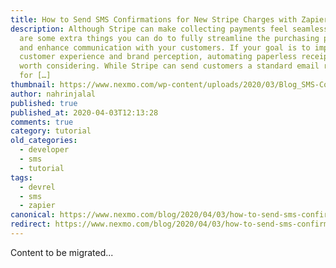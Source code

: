 ```yaml
---
title: How to Send SMS Confirmations for New Stripe Charges with Zapier
description: Although Stripe can make collecting payments feel seamless, there
  are some extra things you can do to fully streamline the purchasing process
  and enhance communication with your customers. If your goal is to improve
  customer experience and brand perception, automating paperless receipts is
  worth considering. While Stripe can send customers a standard email receipt
  for […]
thumbnail: https://www.nexmo.com/wp-content/uploads/2020/03/Blog_SMS-Confirmation_1200x600.png
author: nahrinjalal
published: true
published_at: 2020-04-03T12:13:28
comments: true
category: tutorial
old_categories:
  - developer
  - sms
  - tutorial
tags:
  - devrel
  - sms
  - zapier
canonical: https://www.nexmo.com/blog/2020/04/03/how-to-send-sms-confirmations-for-new-stripe-charges-with-zapier
redirect: https://www.nexmo.com/blog/2020/04/03/how-to-send-sms-confirmations-for-new-stripe-charges-with-zapier
---
```

Content to be migrated...